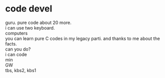 # code devel
guru.
pure code about 20 more.<br>
i can use two keyboard.<br>
computers<br>
you can learn pure C codes in my legacy parti. and thanks to me about the facts.<br>
can you do?<br>
i can code<br>
min<br>
GW<br>
tbs, kbs2, kbs1
